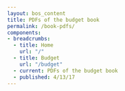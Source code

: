 ```yaml
---
layout: bos_content
title: PDFs of the budget book
permalink: /book-pdfs/
components:
- breadcrumbs:
  - title: Home
    url: "/"
  - title: Budget
    url: "/budget"
  - current: PDFs of the budget book
  - published: 4/13/17
---
```

